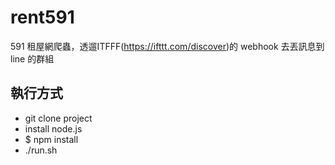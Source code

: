 # rent591
591 租屋網爬蟲，透遛ITFFF(https://ifttt.com/discover)的 webhook 去丟訊息到 line 的群組

## 執行方式
* git clone project
* install node.js
* $ npm install
* ./run.sh
